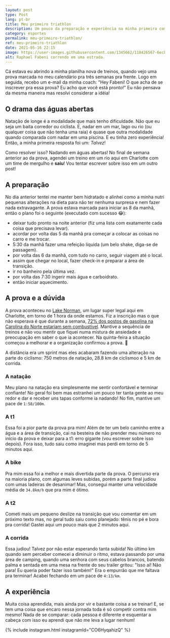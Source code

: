 ```yaml
---
layout: post
type: Post
lang: pt-br
title: Meu primeiro triathlon
description: Um pouco da preparação e experiência na minha primeira competição de Triathlon
category: esportes
permalink: meu-primeiro-triathlon/
ref: meu-primeiro-triathlon
date: 2021-05-16 22:15
image: https://user-images.githubusercontent.com/1345662/118426567-6ecb4980-b699-11eb-92a3-a3c7896fb313.jpg
alt: Raphael Fabeni correndo em uma estrada.
---
```

Cá estava eu abrindo a minha planilha nova de treinos, quando vejo uma prova marcada no meu calendário pra três semanas pra frente. Logo em seguida, recebo um e-mail da minha coach: "Hey Fabeni! O que acha de se inscrever pra essa prova? Eu acho que você está pronto!" Eu não pensava da mesma maneira mas resolvi considerar a idéia!

## O drama das águas abertas

Natação de longe é a modalidade que mais tenho dificuldade. Não que eu seja um baita corredor ou ciclista. E, nadar em um mar, lago ou rio (ou qualquer coisa que não tenha uma raia) é quase que outra modalidade quando comparada com nadar em uma piscina. E eu tinha zero experiência! Então, a minha primeira resposta foi um: *Talvez*!

Como resolver isso? Nadando em águas abertas! No final de semana anterior ao da prova, agendei um treino em um rio aqui em Charlotte com um time de mergulho e **saiu**! Vou tentar escrever sobre isso em um outro post!

## A preparação

No dia anterior tentei me manter bem hidratado e alinhei como a minha nutri pequenas alterações na dieta para não ter nenhuma surpresa e nem fazer nada extravagante. A prova estava marcada para iniciar as 8 da manhã, então o plano foi o seguinte (executado com sucesso 😂):

* deixar tudo pronto na noite anterior (fiz uma lista com exatamente cada coisa que precisava levar).
* acordar por volta das 5 da manhã pra começar a colocar as coisas no carro e me trocar.
* 5:30 da manhã fazer uma refeição líquida (um belo shake, diga-se de passagem).
* por volta das 6 da manhã, com tudo no carro, seguir viagem até o local.
* assim que chegar no local, fazer check-in e preparar a área de transição.
* ir no banheiro pela última vez.
* por volta das 7:30 ingerir mais água e carboidrato.
* então iniciar aquecimento.

## A prova e a dúvida

A prova aconteceu no [Lake Norman](https://www.visitlakenorman.org/), um lugar super legal aqui em Charlotte, em torno de 1 hora da onde estamos. Fiz a inscrição mas o que não esperava é que durante a semana, [72% dos postos de gasolina na Carolina do Norte estariam sem combustível](https://www.foxbusiness.com/markets/north-carolina-gas-stations-without-fuel). Mantive a sequência de treinos e não vou mentir que fiquei numa mistura de ansiedade e preocupação em saber o que ia acontecer. Na quinta-feira a situação começou a melhorar e a organização confirmou a prova. 🙌

A distância era um sprint mas eles acabaram fazendo uma alteração na parte do ciclismo: 750 metros de natação, 28.8 km de ciclismoo e 5 km de corrida.

### A natação

Meu plano na natação era simplesmente me sentir confortável e terminar confiante! No geral foi bem mas estranhei um pouco ter tanta gente ao meu redor e dar e receber uns tapas conforme ia nadando! No fim, mantive um pace de `1:58/100m`.

### A t1

Essa foi a pior parte da prova pra mim! Além de ter um belo caminho entre a água e a área de transição, cai na besteira de não prender meu número no início da prova e deixar para a t1: erro gigante (vou escrever sobre isso depois). Fora isso, tudo saiu como imaginei mas perdi em torno de 5 minutos aqui.

### A bike

Pra mim essa foi a melhor e mais divertida parte da prova. O percurso era na maioria plano, com algumas leves subidas, porém a parte final judiou com umas ladeiras de desanimar! Mas, consegui manter uma velocidade média de `34.8km/h` que pra mim é ótimo.

### A t2

Cometi mais um pequeno deslize na transição que vou comentar em um próximo texto mas, no geral tudo saiu como planejado: tênis no pé e bora pra corrida! Gastei aqui um pouco mais que 2 minutos aqui.

### A corrida

Essa judiou! Talvez por não estar esperando tanta subida! No último km quando sem perceber comecei a diminuir o ritmo, estava passando por uma área de camping, quando uma senhora com seus cabelos brancos, batendo palma e sentada em uma mesa na frente do seu trailer gritou: "Isso aí! Não para! Eu queria poder fazer isso também!" Era o empurrão que me faltava pra terminar! Acabei fechando em um pace de `4:13/km`.

## A experiência

Muita coisa aprendida, mais ainda por vir e bastante coisa a se treinar! E, se tem uma coisa que encaro nessa jornada toda é só competir contra mim mesmo! Nada de se comparar: cada pessoa é diferente e esquentar a cabeça com isso eu aprendi que não me leva a lugar nenhum!

{% include instagram.html instagramId="CO6HyqahizQ" %}